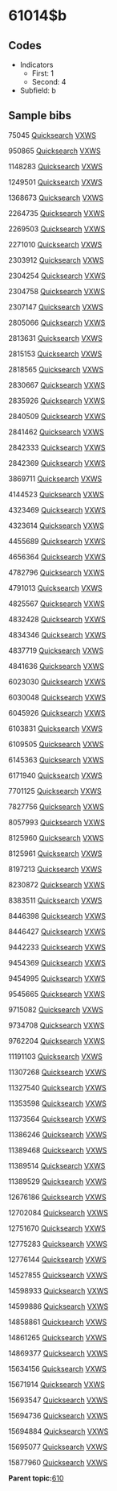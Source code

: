 # 61014$b

## Codes

-   Indicators
    -   First: 1
    -   Second: 4
-   Subfield: b

## Sample bibs

75045 [Quicksearch](https://search.library.yale.edu/catalog/75045) [VXWS](http://prodorbis.library.yale.edu:7014/vxws/GetHoldingsService?bibId=75045)

950865 [Quicksearch](https://search.library.yale.edu/catalog/950865) [VXWS](http://prodorbis.library.yale.edu:7014/vxws/GetHoldingsService?bibId=950865)

1148283 [Quicksearch](https://search.library.yale.edu/catalog/1148283) [VXWS](http://prodorbis.library.yale.edu:7014/vxws/GetHoldingsService?bibId=1148283)

1249501 [Quicksearch](https://search.library.yale.edu/catalog/1249501) [VXWS](http://prodorbis.library.yale.edu:7014/vxws/GetHoldingsService?bibId=1249501)

1368673 [Quicksearch](https://search.library.yale.edu/catalog/1368673) [VXWS](http://prodorbis.library.yale.edu:7014/vxws/GetHoldingsService?bibId=1368673)

2264735 [Quicksearch](https://search.library.yale.edu/catalog/2264735) [VXWS](http://prodorbis.library.yale.edu:7014/vxws/GetHoldingsService?bibId=2264735)

2269503 [Quicksearch](https://search.library.yale.edu/catalog/2269503) [VXWS](http://prodorbis.library.yale.edu:7014/vxws/GetHoldingsService?bibId=2269503)

2271010 [Quicksearch](https://search.library.yale.edu/catalog/2271010) [VXWS](http://prodorbis.library.yale.edu:7014/vxws/GetHoldingsService?bibId=2271010)

2303912 [Quicksearch](https://search.library.yale.edu/catalog/2303912) [VXWS](http://prodorbis.library.yale.edu:7014/vxws/GetHoldingsService?bibId=2303912)

2304254 [Quicksearch](https://search.library.yale.edu/catalog/2304254) [VXWS](http://prodorbis.library.yale.edu:7014/vxws/GetHoldingsService?bibId=2304254)

2304758 [Quicksearch](https://search.library.yale.edu/catalog/2304758) [VXWS](http://prodorbis.library.yale.edu:7014/vxws/GetHoldingsService?bibId=2304758)

2307147 [Quicksearch](https://search.library.yale.edu/catalog/2307147) [VXWS](http://prodorbis.library.yale.edu:7014/vxws/GetHoldingsService?bibId=2307147)

2805066 [Quicksearch](https://search.library.yale.edu/catalog/2805066) [VXWS](http://prodorbis.library.yale.edu:7014/vxws/GetHoldingsService?bibId=2805066)

2813631 [Quicksearch](https://search.library.yale.edu/catalog/2813631) [VXWS](http://prodorbis.library.yale.edu:7014/vxws/GetHoldingsService?bibId=2813631)

2815153 [Quicksearch](https://search.library.yale.edu/catalog/2815153) [VXWS](http://prodorbis.library.yale.edu:7014/vxws/GetHoldingsService?bibId=2815153)

2818565 [Quicksearch](https://search.library.yale.edu/catalog/2818565) [VXWS](http://prodorbis.library.yale.edu:7014/vxws/GetHoldingsService?bibId=2818565)

2830667 [Quicksearch](https://search.library.yale.edu/catalog/2830667) [VXWS](http://prodorbis.library.yale.edu:7014/vxws/GetHoldingsService?bibId=2830667)

2835926 [Quicksearch](https://search.library.yale.edu/catalog/2835926) [VXWS](http://prodorbis.library.yale.edu:7014/vxws/GetHoldingsService?bibId=2835926)

2840509 [Quicksearch](https://search.library.yale.edu/catalog/2840509) [VXWS](http://prodorbis.library.yale.edu:7014/vxws/GetHoldingsService?bibId=2840509)

2841462 [Quicksearch](https://search.library.yale.edu/catalog/2841462) [VXWS](http://prodorbis.library.yale.edu:7014/vxws/GetHoldingsService?bibId=2841462)

2842333 [Quicksearch](https://search.library.yale.edu/catalog/2842333) [VXWS](http://prodorbis.library.yale.edu:7014/vxws/GetHoldingsService?bibId=2842333)

2842369 [Quicksearch](https://search.library.yale.edu/catalog/2842369) [VXWS](http://prodorbis.library.yale.edu:7014/vxws/GetHoldingsService?bibId=2842369)

3869711 [Quicksearch](https://search.library.yale.edu/catalog/3869711) [VXWS](http://prodorbis.library.yale.edu:7014/vxws/GetHoldingsService?bibId=3869711)

4144523 [Quicksearch](https://search.library.yale.edu/catalog/4144523) [VXWS](http://prodorbis.library.yale.edu:7014/vxws/GetHoldingsService?bibId=4144523)

4323469 [Quicksearch](https://search.library.yale.edu/catalog/4323469) [VXWS](http://prodorbis.library.yale.edu:7014/vxws/GetHoldingsService?bibId=4323469)

4323614 [Quicksearch](https://search.library.yale.edu/catalog/4323614) [VXWS](http://prodorbis.library.yale.edu:7014/vxws/GetHoldingsService?bibId=4323614)

4455689 [Quicksearch](https://search.library.yale.edu/catalog/4455689) [VXWS](http://prodorbis.library.yale.edu:7014/vxws/GetHoldingsService?bibId=4455689)

4656364 [Quicksearch](https://search.library.yale.edu/catalog/4656364) [VXWS](http://prodorbis.library.yale.edu:7014/vxws/GetHoldingsService?bibId=4656364)

4782796 [Quicksearch](https://search.library.yale.edu/catalog/4782796) [VXWS](http://prodorbis.library.yale.edu:7014/vxws/GetHoldingsService?bibId=4782796)

4791013 [Quicksearch](https://search.library.yale.edu/catalog/4791013) [VXWS](http://prodorbis.library.yale.edu:7014/vxws/GetHoldingsService?bibId=4791013)

4825567 [Quicksearch](https://search.library.yale.edu/catalog/4825567) [VXWS](http://prodorbis.library.yale.edu:7014/vxws/GetHoldingsService?bibId=4825567)

4832428 [Quicksearch](https://search.library.yale.edu/catalog/4832428) [VXWS](http://prodorbis.library.yale.edu:7014/vxws/GetHoldingsService?bibId=4832428)

4834346 [Quicksearch](https://search.library.yale.edu/catalog/4834346) [VXWS](http://prodorbis.library.yale.edu:7014/vxws/GetHoldingsService?bibId=4834346)

4837719 [Quicksearch](https://search.library.yale.edu/catalog/4837719) [VXWS](http://prodorbis.library.yale.edu:7014/vxws/GetHoldingsService?bibId=4837719)

4841636 [Quicksearch](https://search.library.yale.edu/catalog/4841636) [VXWS](http://prodorbis.library.yale.edu:7014/vxws/GetHoldingsService?bibId=4841636)

6023030 [Quicksearch](https://search.library.yale.edu/catalog/6023030) [VXWS](http://prodorbis.library.yale.edu:7014/vxws/GetHoldingsService?bibId=6023030)

6030048 [Quicksearch](https://search.library.yale.edu/catalog/6030048) [VXWS](http://prodorbis.library.yale.edu:7014/vxws/GetHoldingsService?bibId=6030048)

6045926 [Quicksearch](https://search.library.yale.edu/catalog/6045926) [VXWS](http://prodorbis.library.yale.edu:7014/vxws/GetHoldingsService?bibId=6045926)

6103831 [Quicksearch](https://search.library.yale.edu/catalog/6103831) [VXWS](http://prodorbis.library.yale.edu:7014/vxws/GetHoldingsService?bibId=6103831)

6109505 [Quicksearch](https://search.library.yale.edu/catalog/6109505) [VXWS](http://prodorbis.library.yale.edu:7014/vxws/GetHoldingsService?bibId=6109505)

6145363 [Quicksearch](https://search.library.yale.edu/catalog/6145363) [VXWS](http://prodorbis.library.yale.edu:7014/vxws/GetHoldingsService?bibId=6145363)

6171940 [Quicksearch](https://search.library.yale.edu/catalog/6171940) [VXWS](http://prodorbis.library.yale.edu:7014/vxws/GetHoldingsService?bibId=6171940)

7701125 [Quicksearch](https://search.library.yale.edu/catalog/7701125) [VXWS](http://prodorbis.library.yale.edu:7014/vxws/GetHoldingsService?bibId=7701125)

7827756 [Quicksearch](https://search.library.yale.edu/catalog/7827756) [VXWS](http://prodorbis.library.yale.edu:7014/vxws/GetHoldingsService?bibId=7827756)

8057993 [Quicksearch](https://search.library.yale.edu/catalog/8057993) [VXWS](http://prodorbis.library.yale.edu:7014/vxws/GetHoldingsService?bibId=8057993)

8125960 [Quicksearch](https://search.library.yale.edu/catalog/8125960) [VXWS](http://prodorbis.library.yale.edu:7014/vxws/GetHoldingsService?bibId=8125960)

8125961 [Quicksearch](https://search.library.yale.edu/catalog/8125961) [VXWS](http://prodorbis.library.yale.edu:7014/vxws/GetHoldingsService?bibId=8125961)

8197213 [Quicksearch](https://search.library.yale.edu/catalog/8197213) [VXWS](http://prodorbis.library.yale.edu:7014/vxws/GetHoldingsService?bibId=8197213)

8230872 [Quicksearch](https://search.library.yale.edu/catalog/8230872) [VXWS](http://prodorbis.library.yale.edu:7014/vxws/GetHoldingsService?bibId=8230872)

8383511 [Quicksearch](https://search.library.yale.edu/catalog/8383511) [VXWS](http://prodorbis.library.yale.edu:7014/vxws/GetHoldingsService?bibId=8383511)

8446398 [Quicksearch](https://search.library.yale.edu/catalog/8446398) [VXWS](http://prodorbis.library.yale.edu:7014/vxws/GetHoldingsService?bibId=8446398)

8446427 [Quicksearch](https://search.library.yale.edu/catalog/8446427) [VXWS](http://prodorbis.library.yale.edu:7014/vxws/GetHoldingsService?bibId=8446427)

9442233 [Quicksearch](https://search.library.yale.edu/catalog/9442233) [VXWS](http://prodorbis.library.yale.edu:7014/vxws/GetHoldingsService?bibId=9442233)

9454369 [Quicksearch](https://search.library.yale.edu/catalog/9454369) [VXWS](http://prodorbis.library.yale.edu:7014/vxws/GetHoldingsService?bibId=9454369)

9454995 [Quicksearch](https://search.library.yale.edu/catalog/9454995) [VXWS](http://prodorbis.library.yale.edu:7014/vxws/GetHoldingsService?bibId=9454995)

9545665 [Quicksearch](https://search.library.yale.edu/catalog/9545665) [VXWS](http://prodorbis.library.yale.edu:7014/vxws/GetHoldingsService?bibId=9545665)

9715082 [Quicksearch](https://search.library.yale.edu/catalog/9715082) [VXWS](http://prodorbis.library.yale.edu:7014/vxws/GetHoldingsService?bibId=9715082)

9734708 [Quicksearch](https://search.library.yale.edu/catalog/9734708) [VXWS](http://prodorbis.library.yale.edu:7014/vxws/GetHoldingsService?bibId=9734708)

9762204 [Quicksearch](https://search.library.yale.edu/catalog/9762204) [VXWS](http://prodorbis.library.yale.edu:7014/vxws/GetHoldingsService?bibId=9762204)

11191103 [Quicksearch](https://search.library.yale.edu/catalog/11191103) [VXWS](http://prodorbis.library.yale.edu:7014/vxws/GetHoldingsService?bibId=11191103)

11307268 [Quicksearch](https://search.library.yale.edu/catalog/11307268) [VXWS](http://prodorbis.library.yale.edu:7014/vxws/GetHoldingsService?bibId=11307268)

11327540 [Quicksearch](https://search.library.yale.edu/catalog/11327540) [VXWS](http://prodorbis.library.yale.edu:7014/vxws/GetHoldingsService?bibId=11327540)

11353598 [Quicksearch](https://search.library.yale.edu/catalog/11353598) [VXWS](http://prodorbis.library.yale.edu:7014/vxws/GetHoldingsService?bibId=11353598)

11373564 [Quicksearch](https://search.library.yale.edu/catalog/11373564) [VXWS](http://prodorbis.library.yale.edu:7014/vxws/GetHoldingsService?bibId=11373564)

11386246 [Quicksearch](https://search.library.yale.edu/catalog/11386246) [VXWS](http://prodorbis.library.yale.edu:7014/vxws/GetHoldingsService?bibId=11386246)

11389468 [Quicksearch](https://search.library.yale.edu/catalog/11389468) [VXWS](http://prodorbis.library.yale.edu:7014/vxws/GetHoldingsService?bibId=11389468)

11389514 [Quicksearch](https://search.library.yale.edu/catalog/11389514) [VXWS](http://prodorbis.library.yale.edu:7014/vxws/GetHoldingsService?bibId=11389514)

11389529 [Quicksearch](https://search.library.yale.edu/catalog/11389529) [VXWS](http://prodorbis.library.yale.edu:7014/vxws/GetHoldingsService?bibId=11389529)

12676186 [Quicksearch](https://search.library.yale.edu/catalog/12676186) [VXWS](http://prodorbis.library.yale.edu:7014/vxws/GetHoldingsService?bibId=12676186)

12702084 [Quicksearch](https://search.library.yale.edu/catalog/12702084) [VXWS](http://prodorbis.library.yale.edu:7014/vxws/GetHoldingsService?bibId=12702084)

12751670 [Quicksearch](https://search.library.yale.edu/catalog/12751670) [VXWS](http://prodorbis.library.yale.edu:7014/vxws/GetHoldingsService?bibId=12751670)

12775283 [Quicksearch](https://search.library.yale.edu/catalog/12775283) [VXWS](http://prodorbis.library.yale.edu:7014/vxws/GetHoldingsService?bibId=12775283)

12776144 [Quicksearch](https://search.library.yale.edu/catalog/12776144) [VXWS](http://prodorbis.library.yale.edu:7014/vxws/GetHoldingsService?bibId=12776144)

14527855 [Quicksearch](https://search.library.yale.edu/catalog/14527855) [VXWS](http://prodorbis.library.yale.edu:7014/vxws/GetHoldingsService?bibId=14527855)

14598933 [Quicksearch](https://search.library.yale.edu/catalog/14598933) [VXWS](http://prodorbis.library.yale.edu:7014/vxws/GetHoldingsService?bibId=14598933)

14599886 [Quicksearch](https://search.library.yale.edu/catalog/14599886) [VXWS](http://prodorbis.library.yale.edu:7014/vxws/GetHoldingsService?bibId=14599886)

14858861 [Quicksearch](https://search.library.yale.edu/catalog/14858861) [VXWS](http://prodorbis.library.yale.edu:7014/vxws/GetHoldingsService?bibId=14858861)

14861265 [Quicksearch](https://search.library.yale.edu/catalog/14861265) [VXWS](http://prodorbis.library.yale.edu:7014/vxws/GetHoldingsService?bibId=14861265)

14869377 [Quicksearch](https://search.library.yale.edu/catalog/14869377) [VXWS](http://prodorbis.library.yale.edu:7014/vxws/GetHoldingsService?bibId=14869377)

15634156 [Quicksearch](https://search.library.yale.edu/catalog/15634156) [VXWS](http://prodorbis.library.yale.edu:7014/vxws/GetHoldingsService?bibId=15634156)

15671914 [Quicksearch](https://search.library.yale.edu/catalog/15671914) [VXWS](http://prodorbis.library.yale.edu:7014/vxws/GetHoldingsService?bibId=15671914)

15693547 [Quicksearch](https://search.library.yale.edu/catalog/15693547) [VXWS](http://prodorbis.library.yale.edu:7014/vxws/GetHoldingsService?bibId=15693547)

15694736 [Quicksearch](https://search.library.yale.edu/catalog/15694736) [VXWS](http://prodorbis.library.yale.edu:7014/vxws/GetHoldingsService?bibId=15694736)

15694884 [Quicksearch](https://search.library.yale.edu/catalog/15694884) [VXWS](http://prodorbis.library.yale.edu:7014/vxws/GetHoldingsService?bibId=15694884)

15695077 [Quicksearch](https://search.library.yale.edu/catalog/15695077) [VXWS](http://prodorbis.library.yale.edu:7014/vxws/GetHoldingsService?bibId=15695077)

15877960 [Quicksearch](https://search.library.yale.edu/catalog/15877960) [VXWS](http://prodorbis.library.yale.edu:7014/vxws/GetHoldingsService?bibId=15877960)

**Parent topic:**[610](../../tags/610/610.md)

